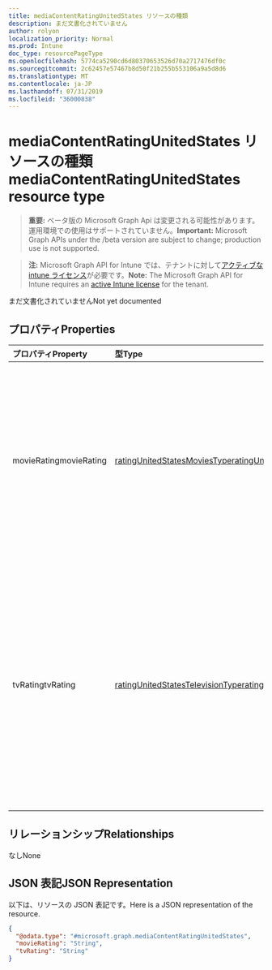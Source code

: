 ```yaml
---
title: mediaContentRatingUnitedStates リソースの種類
description: まだ文書化されていません
author: rolyon
localization_priority: Normal
ms.prod: Intune
doc_type: resourcePageType
ms.openlocfilehash: 5774ca5290cd6d80370653526d70a2717476df0c
ms.sourcegitcommit: 2c62457e57467b8d50f21b255b553106a9a5d8d6
ms.translationtype: MT
ms.contentlocale: ja-JP
ms.lasthandoff: 07/31/2019
ms.locfileid: "36000838"
---
```

# <a name="mediacontentratingunitedstates-resource-type"></a><span data-ttu-id="e5f02-103">mediaContentRatingUnitedStates リソースの種類</span><span class="sxs-lookup"><span data-stu-id="e5f02-103">mediaContentRatingUnitedStates resource type</span></span>

> <span data-ttu-id="e5f02-104">**重要:** ベータ版の Microsoft Graph Api は変更される可能性があります。運用環境での使用はサポートされていません。</span><span class="sxs-lookup"><span data-stu-id="e5f02-104">**Important:** Microsoft Graph APIs under the /beta version are subject to change; production use is not supported.</span></span>

> <span data-ttu-id="e5f02-105">**注:** Microsoft Graph API for Intune では、テナントに対して[アクティブな intune ライセンス](https://go.microsoft.com/fwlink/?linkid=839381)が必要です。</span><span class="sxs-lookup"><span data-stu-id="e5f02-105">**Note:** The Microsoft Graph API for Intune requires an [active Intune license](https://go.microsoft.com/fwlink/?linkid=839381) for the tenant.</span></span>

<span data-ttu-id="e5f02-106">まだ文書化されていません</span><span class="sxs-lookup"><span data-stu-id="e5f02-106">Not yet documented</span></span>

## <a name="properties"></a><span data-ttu-id="e5f02-107">プロパティ</span><span class="sxs-lookup"><span data-stu-id="e5f02-107">Properties</span></span>
|<span data-ttu-id="e5f02-108">プロパティ</span><span class="sxs-lookup"><span data-stu-id="e5f02-108">Property</span></span>|<span data-ttu-id="e5f02-109">型</span><span class="sxs-lookup"><span data-stu-id="e5f02-109">Type</span></span>|<span data-ttu-id="e5f02-110">説明</span><span class="sxs-lookup"><span data-stu-id="e5f02-110">Description</span></span>|
|:---|:---|:---|
|<span data-ttu-id="e5f02-111">movieRating</span><span class="sxs-lookup"><span data-stu-id="e5f02-111">movieRating</span></span>|[<span data-ttu-id="e5f02-112">ratingUnitedStatesMoviesType</span><span class="sxs-lookup"><span data-stu-id="e5f02-112">ratingUnitedStatesMoviesType</span></span>](../resources/intune-deviceconfig-ratingunitedstatesmoviestype.md)|<span data-ttu-id="e5f02-113">米国向けに選択されている映画のレーティング。</span><span class="sxs-lookup"><span data-stu-id="e5f02-113">Movies rating selected for United States.</span></span> <span data-ttu-id="e5f02-114">可能な値は、`allAllowed`、`allBlocked`、`general`、`parentalGuidance`、`parentalGuidance13`、`restricted`、`adults` です。</span><span class="sxs-lookup"><span data-stu-id="e5f02-114">Possible values are: `allAllowed`, `allBlocked`, `general`, `parentalGuidance`, `parentalGuidance13`, `restricted`, `adults`.</span></span>|
|<span data-ttu-id="e5f02-115">tvRating</span><span class="sxs-lookup"><span data-stu-id="e5f02-115">tvRating</span></span>|[<span data-ttu-id="e5f02-116">ratingUnitedStatesTelevisionType</span><span class="sxs-lookup"><span data-stu-id="e5f02-116">ratingUnitedStatesTelevisionType</span></span>](../resources/intune-deviceconfig-ratingunitedstatestelevisiontype.md)|<span data-ttu-id="e5f02-117">米国向けに選択されているテレビのレーティング。</span><span class="sxs-lookup"><span data-stu-id="e5f02-117">TV rating selected for United States.</span></span> <span data-ttu-id="e5f02-118">可能な値は、`allAllowed`、`allBlocked`、`childrenAll`、`childrenAbove7`、`general`、`parentalGuidance`、`childrenAbove14`、`adults` です。</span><span class="sxs-lookup"><span data-stu-id="e5f02-118">Possible values are: `allAllowed`, `allBlocked`, `childrenAll`, `childrenAbove7`, `general`, `parentalGuidance`, `childrenAbove14`, `adults`.</span></span>|

## <a name="relationships"></a><span data-ttu-id="e5f02-119">リレーションシップ</span><span class="sxs-lookup"><span data-stu-id="e5f02-119">Relationships</span></span>
<span data-ttu-id="e5f02-120">なし</span><span class="sxs-lookup"><span data-stu-id="e5f02-120">None</span></span>

## <a name="json-representation"></a><span data-ttu-id="e5f02-121">JSON 表記</span><span class="sxs-lookup"><span data-stu-id="e5f02-121">JSON Representation</span></span>
<span data-ttu-id="e5f02-122">以下は、リソースの JSON 表記です。</span><span class="sxs-lookup"><span data-stu-id="e5f02-122">Here is a JSON representation of the resource.</span></span>
<!-- {
  "blockType": "resource",
  "@odata.type": "microsoft.graph.mediaContentRatingUnitedStates"
}
-->
``` json
{
  "@odata.type": "#microsoft.graph.mediaContentRatingUnitedStates",
  "movieRating": "String",
  "tvRating": "String"
}
```






